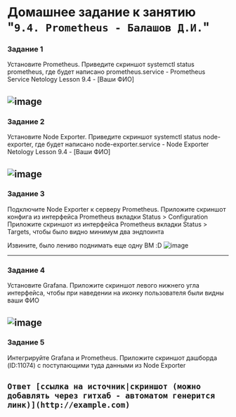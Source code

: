 # Домашнее задание к занятию "`9.4. Prometheus - Балашов Д.И.`" 
   
### Задание 1
Установите Prometheus.
Приведите скриншот systemctl status prometheus, где будет написано prometheus.service - Prometheus Service Netology Lesson 9.4 - [Ваши ФИО]

![image](https://user-images.githubusercontent.com/117297288/212824144-09eb359f-503d-4cd0-88c7-c55876e3de64.png)
---

### Задание 2
Установите Node Exporter.
Приведите скриншот systemctl status node-exporter, где будет написано node-exporter.service - Node Exporter Netology Lesson 9.4 - [Ваши ФИО]

![image](https://user-images.githubusercontent.com/117297288/212826116-0ed41f7e-5bdf-41e1-b596-e48df4965442.png)
---
### Задание 3
Подключите Node Exporter к серверу Prometheus.
Приложите скриншот конфига из интерфейса Prometheus вкладки Status > Configuration Приложите скриншот из интерфейса Prometheus вкладки Status > Targets, чтобы было видно минимум два эндпоинта

Извините, было лениво поднимать еще одну ВМ :D
![image](https://user-images.githubusercontent.com/117297288/212826610-9e834e8f-5336-480b-ac5c-1544cc716a27.png)

---
### Задание 4
Установите Grafana.
Приложите скриншот левого нижнего угла интерфейса, чтобы при наведении на иконку пользователя были видны ваши ФИО

![image](https://user-images.githubusercontent.com/117297288/212827335-4c460d1e-0a67-41cd-b612-0dcd029f500e.png)
---
### Задание 5
Интегрируйте Grafana и Prometheus.
Приложите скриншот дашборда (ID:11074) с поступающими туда данными из Node Exporter

`Ответ [ссылка на источник|скриншот (можно добавлять через гитхаб - автоматом генерится линк)](http://example.com)`
---
